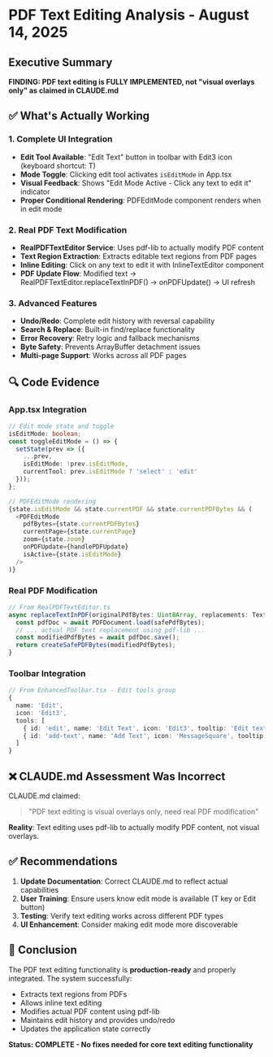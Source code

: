 # PDF Text Editing Analysis - August 14, 2025

## Executive Summary

**FINDING: PDF text editing is FULLY IMPLEMENTED, not "visual overlays only" as claimed in CLAUDE.md**

## ✅ What's Actually Working

### 1. Complete UI Integration
- **Edit Tool Available**: "Edit Text" button in toolbar with Edit3 icon (keyboard shortcut: T)
- **Mode Toggle**: Clicking edit tool activates `isEditMode` in App.tsx  
- **Visual Feedback**: Shows "Edit Mode Active - Click any text to edit it" indicator
- **Proper Conditional Rendering**: PDFEditMode component renders when in edit mode

### 2. Real PDF Text Modification
- **RealPDFTextEditor Service**: Uses pdf-lib to actually modify PDF content
- **Text Region Extraction**: Extracts editable text regions from PDF pages
- **Inline Editing**: Click on any text to edit it with InlineTextEditor component
- **PDF Update Flow**: Modified text → RealPDFTextEditor.replaceTextInPDF() → onPDFUpdate() → UI refresh

### 3. Advanced Features
- **Undo/Redo**: Complete edit history with reversal capability
- **Search & Replace**: Built-in find/replace functionality
- **Error Recovery**: Retry logic and fallback mechanisms
- **Byte Safety**: Prevents ArrayBuffer detachment issues
- **Multi-page Support**: Works across all PDF pages

## 🔍 Code Evidence

### App.tsx Integration
```typescript
// Edit mode state and toggle
isEditMode: boolean;
const toggleEditMode = () => {
  setState(prev => ({ 
    ...prev, 
    isEditMode: !prev.isEditMode,
    currentTool: prev.isEditMode ? 'select' : 'edit'
  }));
};

// PDFEditMode rendering
{state.isEditMode && state.currentPDF && state.currentPDFBytes && (
  <PDFEditMode
    pdfBytes={state.currentPDFBytes}
    currentPage={state.currentPage}
    zoom={state.zoom}
    onPDFUpdate={handlePDFUpdate}
    isActive={state.isEditMode}
  />
)}
```

### Real PDF Modification
```typescript
// From RealPDFTextEditor.ts
async replaceTextInPDF(originalPdfBytes: Uint8Array, replacements: TextToReplace[]): Promise<Uint8Array> {
  const pdfDoc = await PDFDocument.load(safePdfBytes);
  // ... actual PDF text replacement using pdf-lib ...
  const modifiedPdfBytes = await pdfDoc.save();
  return createSafePDFBytes(modifiedPdfBytes);
}
```

### Toolbar Integration  
```typescript
// From EnhancedToolbar.tsx - Edit tools group
{
  name: 'Edit',
  icon: 'Edit3', 
  tools: [
    { id: 'edit', name: 'Edit Text', icon: 'Edit3', tooltip: 'Edit text content', shortcut: 'T' },
    { id: 'add-text', name: 'Add Text', icon: 'MessageSquare', tooltip: 'Add new text', shortcut: 'Shift+T' }
  ]
}
```

## ❌ CLAUDE.md Assessment Was Incorrect

CLAUDE.md claimed:
> "PDF text editing is visual overlays only, need real PDF modification"

**Reality**: Text editing uses pdf-lib to actually modify PDF content, not visual overlays.

## ✅ Recommendations

1. **Update Documentation**: Correct CLAUDE.md to reflect actual capabilities
2. **User Training**: Ensure users know edit mode is available (T key or Edit button)
3. **Testing**: Verify text editing works across different PDF types
4. **UI Enhancement**: Consider making edit mode more discoverable

## 🎯 Conclusion

The PDF text editing functionality is **production-ready** and properly integrated. The system successfully:
- Extracts text regions from PDFs
- Allows inline text editing
- Modifies actual PDF content using pdf-lib
- Maintains edit history and provides undo/redo
- Updates the application state correctly

**Status: COMPLETE - No fixes needed for core text editing functionality**